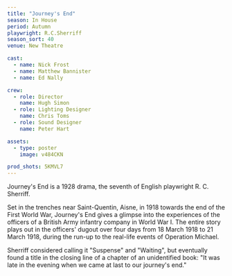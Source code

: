 ```yaml
---
title: "Journey's End"
season: In House
period: Autumn
playwright: R.C.Sherriff
season_sort: 40
venue: New Theatre

cast:
  - name: Nick Frost
  - name: Matthew Bannister
  - name: Ed Nally

crew:
  - role: Director
    name: Hugh Simon
  - role: Lighting Designer
    name: Chris Toms
  - role: Sound Designer
    name: Peter Hart

assets:
  - type: poster
    image: v484CKN

prod_shots: 5KMVL7
---
```


Journey's End is a 1928 drama, the seventh of English playwright R. C. Sherriff.

Set in the trenches near Saint-Quentin, Aisne, in 1918 towards the end of the First World War, Journey's End gives a glimpse into the experiences of the officers of a British Army infantry company in World War I. The entire story plays out in the officers' dugout over four days from 18 March 1918 to 21 March 1918, during the run-up to the real-life events of Operation Michael.

Sherriff considered calling it "Suspense" and "Waiting", but eventually found a title in the closing line of a chapter of an unidentified book: "It was late in the evening when we came at last to our journey's end."

